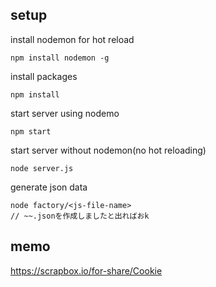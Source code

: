## setup

install nodemon for hot reload

```
npm install nodemon -g
```

install packages

```
npm install
```

start server using nodemo

```
npm start
```

start server without nodemon(no hot reloading)

```
node server.js
```

generate json data

```
node factory/<js-file-name>
// ~~.jsonを作成しましたと出ればおk
```


## memo
https://scrapbox.io/for-share/Cookie

